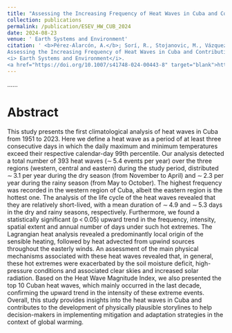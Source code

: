 ```yaml
---
title: "Assessing the Increasing Frequency of Heat Waves in Cuba and Contributing Mechanisms"
collection: publications
permalink: /publication/ESEV_HW_CUB_2024
date: 2024-08-23
venue: ' Earth Systems and Environment'
citation: ' <b>Pérez-Alarcón, A.</b>; Sorí, R., Stojanovic, M., Vázquez, M., Trigo, R. M., Nieto, R., Gimeno, L.  (2024).
Assessing the Increasing Frequency of Heat Waves in Cuba and Contributing Mechanisms. 
<i> Earth Systems and Environment</i>.
<a href="https://doi.org/10.1007/s41748-024-00443-8" target="blank">https://doi.org/10.1007/s41748-024-00443-8</a>'
---
```


......  

# Abstract

This study presents the first climatological analysis of heat waves in Cuba from 1951 to 2023. Here we define a heat wave as a period of at least three consecutive days in which the daily maximum and minimum temperatures exceed their respective calendar-day 99th percentile. Our analysis detected a total number of 393 heat waves (∼ 5.4 events per year) over the three regions (western, central and eastern) during the study period, distributed ∼ 3.1 per year during the dry season (from November to April) and ∼ 2.3 per year during the rainy season (from May to October). The highest frequency was recorded in the western region of Cuba, albeit the eastern region is the hottest one. The analysis of the life cycle of the heat waves revealed that they are relatively short-lived, with a mean duration of ∼ 4.9 and ∼ 5.3 days in the dry and rainy seasons, respectively. Furthermore, we found a statistically significant (p < 0.05) upward trend in the frequency, intensity, spatial extent and annual number of days under such hot extremes. The Lagrangian heat analysis revealed a predominantly local origin of the sensible heating, followed by heat advected from upwind sources throughout the easterly winds. An assessment of the main physical mechanisms associated with these heat waves revealed that, in general, these hot extremes were exacerbated by the soil moisture deficit, high-pressure conditions and associated clear skies and increased solar radiation. Based on the Heat Wave Magnitude Index, we also presented the top 10 Cuban heat waves, which mainly occurred in the last decade, confirming the upward trend in the intensity of these extreme events. Overall, this study provides insights into the heat waves in Cuba and contributes to the development of physically plausible storylines to help decision-makers in implementing mitigation and adaptation strategies in the context of global warming.

